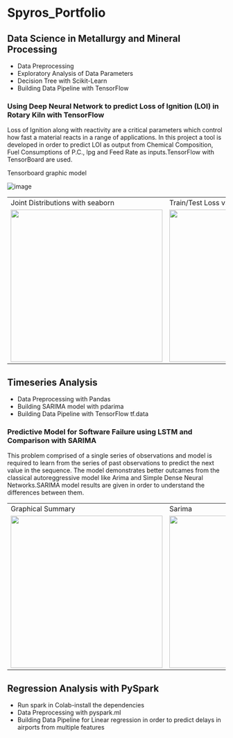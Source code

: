 
# Spyros_Portfolio

## Data Science in Metallurgy and Mineral Processing
* Data Preprocessing
* Exploratory Analysis of Data Parameters
* Decision Tree with Scikit-Learn
* Building Data Pipeline with TensorFlow

### Using Deep Neural Network to predict Loss of Ignition (LOI) in Rotary Kiln with TensorFlow 
  Loss of Ignition along with reactivity are a critical parameters which control how fast a material reacts in a range of applications.
  In this project a tool is developed in order to  predict LOI as output  from Chemical Composition, Fuel Consumptions of P.C., lpg and Feed Rate as inputs.TensorFlow with TensorBoard are used.  
 
 Tensorboard graphic model
 
![image](https://user-images.githubusercontent.com/56194024/111066076-d6142400-84c5-11eb-8a63-cd99092393b3.png) 

<table>
  <tr>
     <td>Joint Distributions with seaborn</td>
     <td>Train/Test Loss vs Epochs, MAE vs Epochs</td>
     <td>Exploratory Analysis with seaborn</td>
  </tr>
  <tr>
    <td><img src="https://user-images.githubusercontent.com/56194024/111068834-0c0bd500-84d3-11eb-9934-07064c8e5073.png" width="350"></td>
    <td><img src="https://user-images.githubusercontent.com/56194024/111068596-1c6f8000-84d2-11eb-9b9c-fe66378b4db9.png" width="350"/></td>
    <td><img src="https://user-images.githubusercontent.com/56194024/111068890-41182780-84d3-11eb-915b-8ca6a3ba667d.png" width="350"/></td>
  </tr>
 </table>

## Timeseries Analysis 
* Data Preprocessing with Pandas
* Building SARIMA model with pdarima
* Building Data Pipeline with TensorFlow tf.data

### Predictive Model for Software Failure using LSTM  and Comparison with SARIMA
This problem comprised of a single series of observations and model is required to learn from the series of past observations to predict the next value in the sequence.
The model demonstrates better outcames from the classical autoreggressive model like Arima and Simple Dense Neural Networks.SARIMA model results are given in order to understand the differences between them.

<table>
  <tr>
     <td>Graphical Summary</td>
     <td>Sarima</td>
     <td>LSTM</td>
  </tr>
  <tr>
    <td><img src="https://user-images.githubusercontent.com/56194024/111117853-bf76d700-8570-11eb-8f8b-1f2153f56538.png" width="350"></td>
    <td><img src="https://user-images.githubusercontent.com/56194024/111118042-f5b45680-8570-11eb-9ea9-bb00fd4b417a.png" width="350"/></td>
    <td><img src="https://user-images.githubusercontent.com/56194024/111118248-314f2080-8571-11eb-90e7-245e9f57fa8c.png" width="350"/></td>
  </tr>
 </table>

## Regression Analysis with PySpark
* Run spark in Colab-install the dependencies
* Data Preprocessing with pyspark.ml 
* Building Data Pipeline for Linear regression in order to predict delays in airports from multiple features
